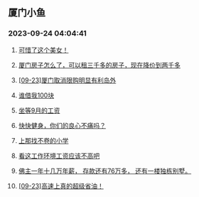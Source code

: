 ## 厦门小鱼 
### 2023-09-24 04:04:41

1. [可惜了这个美女！](http://bbs.xmfish.com/read-htm-tid-18077539.html)

2. [厦门房子怎么了，可以租三千多的房子，现在降价到两千多](http://bbs.xmfish.com/read-htm-tid-18077773.html)

3. [[09-23]厦门取消限购明显有利岛外](http://bbs.xmfish.com/read-htm-tid-18077630.html)

4. [谁借我100块](http://bbs.xmfish.com/read-htm-tid-18077474.html)

5. [坐等9月的工资](http://bbs.xmfish.com/read-htm-tid-18077666.html)

6. [快快健身，你们的良心不痛吗？](http://bbs.xmfish.com/read-htm-tid-18077722.html)

7. [上那找不卷的小学](http://bbs.xmfish.com/read-htm-tid-18077597.html)

8. [看这工作环境工资应该不高吧](http://bbs.xmfish.com/read-htm-tid-18077840.html)

9. [佛主一年十几万年薪，
存款还有76万多，
还有一楼独栋别墅。](http://bbs.xmfish.com/read-htm-tid-18077727.html)

10. [[09-23]高速上真的超级省油！](http://bbs.xmfish.com/read-htm-tid-18077778.html)

